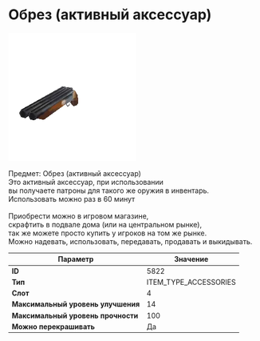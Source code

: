 # Обрез (активный аксессуар)

![Item Image](../img/5822.webp?raw=true)

Предмет: Обрез (активный аксессуар)<br>Это активный аксессуар, при использовании<br>вы получаете патроны для такого же оружия в инвентарь.<br>Использовать можно раз в 60 минут<br><br>Приобрести можно в игровом магазине,<br>скрафтить в подвале дома (или на центральном рынке),<br>так же можете просто купить у игроков на том же рынке.<br>Можно надевать, использовать, передавать, продавать и выкидывать.


| Параметр | Значение |
|----------|----------|
| **ID** | 5822 |
| **Тип** | ITEM_TYPE_ACCESSORIES |
| **Слот** | 4 |
| **Максимальный уровень улучшения** | 14 |
| **Максимальный уровень прочности** | 100 |
| **Можно перекрашивать** | Да |

